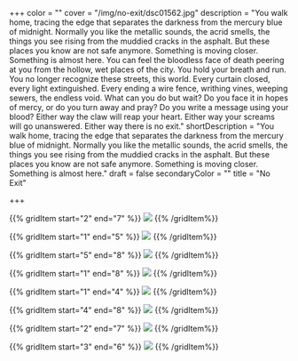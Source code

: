 +++
color = ""
cover = "/img/no-exit/dsc01562.jpg"
description = "You walk home, tracing the edge that separates the darkness from the mercury blue of midnight. Normally you like the metallic sounds, the acrid smells, the things you see rising from the muddied cracks in the asphalt. But these places you know are not safe anymore. Something is moving closer. Something is almost here. You can feel the bloodless face of death peering at you from the hollow, wet places of the city. You hold your breath and run. You no longer recognize these streets, this world. Every curtain closed, every light extinguished. Every ending a wire fence, writhing vines, weeping sewers, the endless void. What can you do but wait? Do you face it in hopes of mercy, or do you turn away and pray? Do you write a message using your blood? Either way the claw will reap your heart. Either way your screams will go unanswered. Either way there is no exit."
shortDescription = "You walk home, tracing the edge that separates the darkness from the mercury blue of midnight. Normally you like the metallic sounds, the acrid smells, the things you see rising from the muddied cracks in the asphalt. But these places you know are not safe anymore. Something is moving closer. Something is almost here."
draft = false
secondaryColor = ""
title = "No Exit"

+++

{{% gridItem start="2" end="7" %}}
![](/img/no-exit/dsc01562.jpg)
{{% /gridItem%}}

{{% gridItem start="1" end="5" %}}
![](/img/no-exit/dsc01549.jpg)
{{% /gridItem%}}

{{% gridItem start="5" end="8" %}}
![](/img/no-exit/no-exit.png)
{{% /gridItem%}}

{{% gridItem start="1" end="8" %}}
![](/img/no-exit/dsc01579.jpg)
{{% /gridItem%}}

{{% gridItem start="1" end="4" %}}
![](/img/no-exit/no-exit-icon.png)
{{% /gridItem%}}

{{% gridItem start="4" end="8" %}}
![](/img/no-exit/dsc01604.jpg)
{{% /gridItem%}}

{{% gridItem start="2" end="7" %}}
![](/img/no-exit/dsc01615.jpg)
{{% /gridItem%}}

{{% gridItem start="3" end="6" %}}
![](/img/no-exit/dsc01635.jpg)
{{% /gridItem%}}
